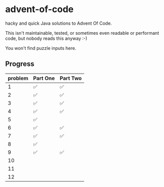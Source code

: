 # advent-of-code

hacky and quick Java solutions to Advent Of Code.

This isn't maintainable, tested, or sometimes even readable or performant code, but nobody reads this anyway :-)

You won't find puzzle inputs here.

## Progress

| problem | Part One | Part Two |
|---------|------|----|
| 1       | ✅    |     ✅ |
| 2       | ✅    |     ✅ |
| 3       |      ✅ |    ✅ |
| 4       |     ✅ |   ✅ |
| 5       |     ✅ |    |
| 6       |     ✅ |   ✅ |
| 7       |     ✅ |   ✅ |
| 8       |     ✅ |    |
| 9       |   ✅    |  ✅   |
| 10      |      |    |
| 11      |      |    |
| 12      |      |    |

